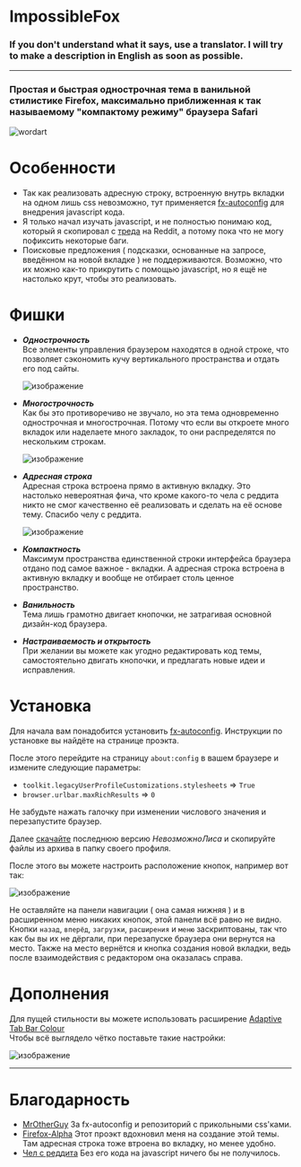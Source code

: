 # ImpossibleFox

### If you don't understand what it says, use a translator. I will try to make a description in English as soon as possible.

--------

### Простая и быстрая однострочная тема в ванильной стилистике Firefox, максимально приближенная к так называемому "компактому режиму" браузера Safari

![wordart](https://github.com/Naezr/ImpossibleFox/assets/95460152/41d28042-f758-464f-9493-6fc1d04a0a98)

# Особенности
 - Так как реализовать адресную строку, встроенную внутрь вкладки на одном лишь css невозможно, тут применяется [fx-autoconfig](https://github.com/MrOtherGuy/fx-autoconfig) для внедрения javascript кода.
 - Я только начал изучать javascript, и не полностью понимаю код, который я скопировал с [треда](https://www.reddit.com/r/FirefoxCSS/comments/nv1lb6/url_on_the_tab_like_the_new_safari/) на Reddit, а потому пока что не могу пофиксить некоторые баги.
 - Поисковые предложения ( подсказки, основанные на запросе, введённом на новой вкладке ) не поддерживаются. Возможно, что их можно как-то прикрутить с помощью javascript, но я ещё не настолько крут, чтобы это реализовать.



# Фишки
- ***Однострочность***  
   Все элементы управления браузером находятся в одной строке, что позволяет сэкономить кучу вертикального пространства и отдать его под сайты.
  
   ![изображение](https://github.com/Naezr/ImpossibleFox/assets/95460152/7edee538-caad-4d96-bf42-9f0f3b99a161)

- ***Многострочность***  
   Как бы это противоречиво не звучало, но эта тема одновременно однострочная и многострочная. Потому что если вы откроете много вкладок или наделаете много закладок, то они распределятся по нескольким строкам.
  
   ![изображение](https://github.com/Naezr/ImpossibleFox/assets/95460152/e9ee5ae0-2af2-4de0-9ff6-c252feb11e14)

- ***Адресная строка***  
   Адресная строка встроена прямо в активную вкладку. Это настолько невероятная фича, что кроме какого-то чела с реддита никто не смог качественно её реализовать и сделать на её основе тему. Спасибо челу с реддита.
  
   ![изображение](https://github.com/Naezr/ImpossibleFox/assets/95460152/7e92e8ad-83d1-41e4-99f9-1c24b9da7c75)

- ***Компактность***  
   Максимум пространства единственной строки интерфейса браузера отдано под самое важное - вкладки. А адресная строка встроена в активную вкладку и вообще не отбирает столь ценное пространство.

- ***Ванильность***  
   Тема лишь грамотно двигает кнопочки, не затрагивая основной дизайн-код браузера.

- ***Настраиваемость и открытость***  
   При желании вы можете как угодно редактировать код темы, самостоятельно двигать кнопочки, и предлагать новые идеи и исправления.

# Установка

Для начала вам понадобится установить [fx-autoconfig](https://github.com/MrOtherGuy/fx-autoconfig). Инструкции по установке вы найдёте на странице проэкта.

После этого перейдите на страницу `about:config` в вашем браузере и измените следующие параметры:
 - `toolkit.legacyUserProfileCustomizations.stylesheets` => `True`
 - `browser.urlbar.maxRichResults` => `0`

Не забудьте нажать галочку при изменении числового значения и перезапустите браузер.

Далее [скачайте](https://github.com/Naezr/ImpossibleFox/releases) последнюю версию *НевозможноЛиса* и скопируйте файлы из архива в папку своего профиля.

После этого вы можете настроить расположение кнопок, например вот так:

![изображение](https://github.com/Naezr/ImpossibleFox/assets/95460152/c7863a53-24bb-4734-ab36-75ee3f4f92f6)

Не оставляйте на панели навигации ( она самая нижняя ) и в расширенном меню никаких кнопок, этой панели всё равно не видно. Кнопки `назад`, `вперёд`, `загрузки`, `расширения` и `меню` заскриптованы, так что как бы вы их не дёргали, при перезапуске браузера они вернутся на место. Также на место вернётся и кнопка создания новой вкладки, ведь после взаимодействия с редактором она оказалась справа.

# Дополнения

Для пущей стильности вы можете использовать расширение [Adaptive Tab Bar Colour](https://addons.mozilla.org/ru/firefox/addon/adaptive-tab-bar-colour/)  
Чтобы всё выглядело чётко поставьте такие настройки:

![изображение](https://github.com/Naezr/ImpossibleFox/assets/95460152/88b230e0-1456-4bf4-b161-8eaf9c7505ca)


----------

# Благодарность
 - [MrOtherGuy](https://github.com/MrOtherGuy)   За fx-autoconfig и репозиторий с прикольными css'ками.  
 - [Firefox-Alpha](https://github.com/Tagggar/Firefox-Alpha)   Этот проэкт вдохновил меня на создание этой темы. Там адресная строка тоже втроена во вкладку, но менее удобно.  
 - [Чел с реддита](https://www.reddit.com/r/FirefoxCSS/comments/nv1lb6/url_on_the_tab_like_the_new_safari/)   Без его кода на javascript ничего бы не получилось.  
